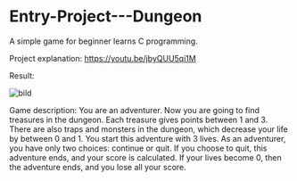 # Entry-Project---Dungeon
A simple game for beginner learns C programming. 

Project explanation: https://youtu.be/jbyQUU5qi1M

Result:

![bild](https://github.com/user-attachments/assets/9bcf5388-a580-46f6-87e7-4bf034d94316)

Game description:
You are an adventurer. Now you are going to find treasures in the dungeon. Each treasure gives points between 1 and 3. There are also traps and monsters in the dungeon, which decrease your life by between 0 and 1. You start this adventure with 3 lives. As an adventurer, you have only two choices: continue or quit. If you choose to quit, this adventure ends, and your score is calculated. If your lives become 0, then the adventure ends, and you lose all your score.
